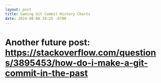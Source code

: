 ```yaml
---
layout: post
title: Gaming Git Commit History Charts
date: 2024-08-08 18:25 -0700
---
```

# Another future post: https://stackoverflow.com/questions/3895453/how-do-i-make-a-git-commit-in-the-past
